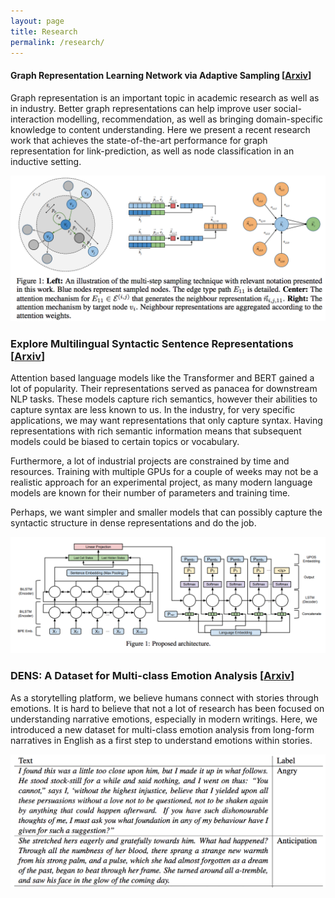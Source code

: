 ```yaml
---
layout: page
title: Research
permalink: /research/
---
```


#### Graph Representation Learning Network via Adaptive Sampling [[Arxiv](https://arxiv.org/abs/2006.04637)]

Graph representation is an important topic in academic research as well as in industry. Better graph representations can help improve user social-interaction modelling, recommendation, as well as bringing domain-specific knowledge to content understanding. Here we present a recent research work that achieves the state-of-the-art performance for graph representation for link-prediction, as well as node classification in an inductive setting.

![](/assets/graphnet.png)

### Explore Multilingual Syntactic Sentence Representations [[Arxiv](https://arxiv.org/abs/1910.11768)]

Attention based language models like the Transformer and BERT gained a lot of popularity. Their representations served as panacea for downstream NLP tasks. These models capture rich semantics, however their abilities to capture syntax are less known to us. In the industry, for very specific applications, we may want representations that only capture syntax. Having representations with rich semantic information means that subsequent models could be biased to certain topics or vocabulary.

Furthermore, a lot of industrial projects are constrained by time and resources. Training with multiple GPUs for a couple of weeks may not be a realistic approach for an experimental project, as many modern language models are known for their number of parameters and training time.

Perhaps, we want simpler and smaller models that can possibly capture the syntactic structure in dense representations 
and do the job.

![](/assets/syntax.png)

### DENS: A Dataset for Multi-class Emotion Analysis [[Arxiv](https://arxiv.org/abs/1910.11769)]

As a storytelling platform, we believe humans connect with stories through emotions. It is hard to believe that not a lot of research has been focused on understanding narrative emotions, especially in modern writings. Here, we introduced a new dataset for multi-class emotion analysis from long-form narratives in English as a first step to understand emotions within stories.

![](/assets/dens.png)
